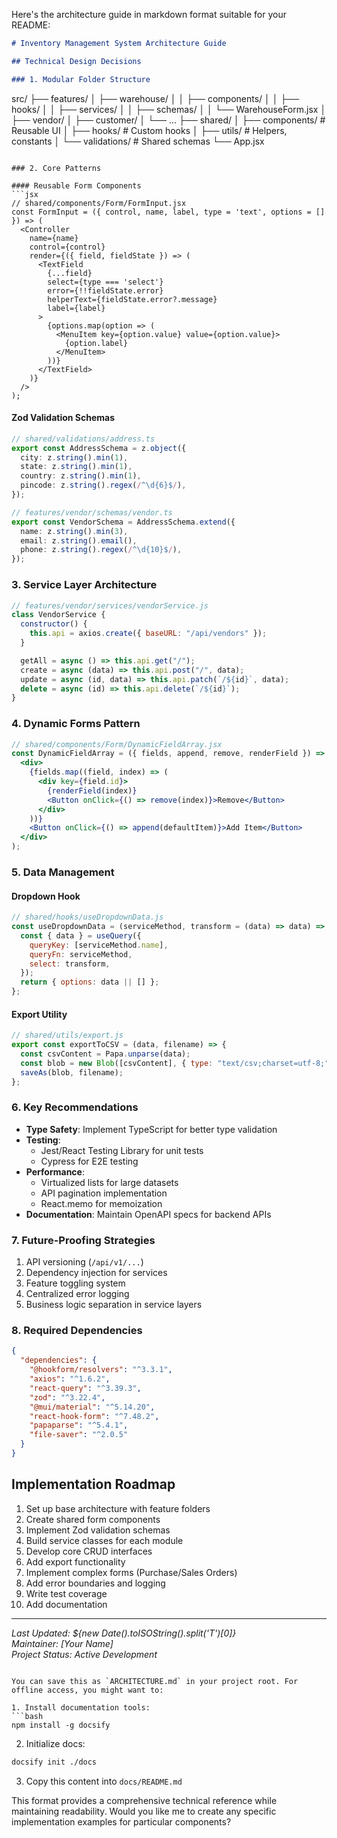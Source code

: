 Here's the architecture guide in markdown format suitable for your README:

```markdown
# Inventory Management System Architecture Guide

## Technical Design Decisions

### 1. Modular Folder Structure
```

src/
├── features/
│ ├── warehouse/
│ │ ├── components/
│ │ ├── hooks/
│ │ ├── services/
│ │ ├── schemas/
│ │ └── WarehouseForm.jsx
│ ├── vendor/
│ ├── customer/
│ └── ...
├── shared/
│ ├── components/ # Reusable UI
│ ├── hooks/ # Custom hooks
│ ├── utils/ # Helpers, constants
│ └── validations/ # Shared schemas
└── App.jsx

````

### 2. Core Patterns

#### Reusable Form Components
```jsx
// shared/components/Form/FormInput.jsx
const FormInput = ({ control, name, label, type = 'text', options = [] }) => (
  <Controller
    name={name}
    control={control}
    render={({ field, fieldState }) => (
      <TextField
        {...field}
        select={type === 'select'}
        error={!!fieldState.error}
        helperText={fieldState.error?.message}
        label={label}
      >
        {options.map(option => (
          <MenuItem key={option.value} value={option.value}>
            {option.label}
          </MenuItem>
        ))}
      </TextField>
    )}
  />
);
````

#### Zod Validation Schemas

```typescript
// shared/validations/address.ts
export const AddressSchema = z.object({
  city: z.string().min(1),
  state: z.string().min(1),
  country: z.string().min(1),
  pincode: z.string().regex(/^\d{6}$/),
});

// features/vendor/schemas/vendor.ts
export const VendorSchema = AddressSchema.extend({
  name: z.string().min(3),
  email: z.string().email(),
  phone: z.string().regex(/^\d{10}$/),
});
```

### 3. Service Layer Architecture

```javascript
// features/vendor/services/vendorService.js
class VendorService {
  constructor() {
    this.api = axios.create({ baseURL: "/api/vendors" });
  }

  getAll = async () => this.api.get("/");
  create = async (data) => this.api.post("/", data);
  update = async (id, data) => this.api.patch(`/${id}`, data);
  delete = async (id) => this.api.delete(`/${id}`);
}
```

### 4. Dynamic Forms Pattern

```jsx
// shared/components/Form/DynamicFieldArray.jsx
const DynamicFieldArray = ({ fields, append, remove, renderField }) => (
  <div>
    {fields.map((field, index) => (
      <div key={field.id}>
        {renderField(index)}
        <Button onClick={() => remove(index)}>Remove</Button>
      </div>
    ))}
    <Button onClick={() => append(defaultItem)}>Add Item</Button>
  </div>
);
```

### 5. Data Management

#### Dropdown Hook

```javascript
// shared/hooks/useDropdownData.js
const useDropdownData = (serviceMethod, transform = (data) => data) => {
  const { data } = useQuery({
    queryKey: [serviceMethod.name],
    queryFn: serviceMethod,
    select: transform,
  });
  return { options: data || [] };
};
```

#### Export Utility

```javascript
// shared/utils/export.js
export const exportToCSV = (data, filename) => {
  const csvContent = Papa.unparse(data);
  const blob = new Blob([csvContent], { type: "text/csv;charset=utf-8;" });
  saveAs(blob, filename);
};
```

### 6. Key Recommendations

- **Type Safety**: Implement TypeScript for better type validation
- **Testing**:
  - Jest/React Testing Library for unit tests
  - Cypress for E2E testing
- **Performance**:
  - Virtualized lists for large datasets
  - API pagination implementation
  - React.memo for memoization
- **Documentation**: Maintain OpenAPI specs for backend APIs

### 7. Future-Proofing Strategies

1. API versioning (`/api/v1/...`)
2. Dependency injection for services
3. Feature toggling system
4. Centralized error logging
5. Business logic separation in service layers

### 8. Required Dependencies

```json
{
  "dependencies": {
    "@hookform/resolvers": "^3.3.1",
    "axios": "^1.6.2",
    "react-query": "^3.39.3",
    "zod": "^3.22.4",
    "@mui/material": "^5.14.20",
    "react-hook-form": "^7.48.2",
    "papaparse": "^5.4.1",
    "file-saver": "^2.0.5"
  }
}
```

## Implementation Roadmap

1. Set up base architecture with feature folders
2. Create shared form components
3. Implement Zod validation schemas
4. Build service classes for each module
5. Develop core CRUD interfaces
6. Add export functionality
7. Implement complex forms (Purchase/Sales Orders)
8. Add error boundaries and logging
9. Write test coverage
10. Add documentation

---

_Last Updated: ${new Date().toISOString().split('T')[0]}_  
_Maintainer: [Your Name]_  
_Project Status: Active Development_

````

You can save this as `ARCHITECTURE.md` in your project root. For offline access, you might want to:

1. Install documentation tools:
```bash
npm install -g docsify
````

2. Initialize docs:

```bash
docsify init ./docs
```

3. Copy this content into `docs/README.md`

This format provides a comprehensive technical reference while maintaining readability. Would you like me to create any specific implementation examples for particular components?
